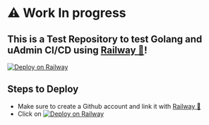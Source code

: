 # ⚠️ Work In progress

## This is a Test Repository to test Golang and uAdmin CI/CD using [Railway 🚅](https://railway.app/)!

[![Deploy on Railway](https://railway.app/button.svg)](https://railway.app/new/template/B9fy5q?referralCode=A7siyP)

## Steps to Deploy
- Make sure to create a Github account and link it with [Railway 🚅](https://railway.app/)
- Click on [![Deploy on Railway](https://railway.app/button.svg)](https://railway.app/new/template/B9fy5q?referralCode=A7siyP)
